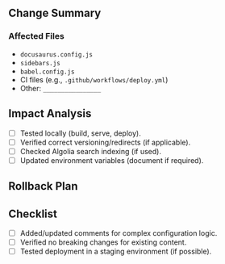 ## Change Summary

<!-- Explain what configuration/build logic is modified and why. -->

### Affected Files

- `docusaurus.config.js`
- `sidebars.js`
- `babel.config.js`
- CI files (e.g., `.github/workflows/deploy.yml`)
- Other: `________________`

## Impact Analysis

- [ ] Tested locally (build, serve, deploy).
- [ ] Verified correct versioning/redirects (if applicable).
- [ ] Checked Algolia search indexing (if used).
- [ ] Updated environment variables (document if required).

## Rollback Plan

<!-- How can we revert this if issues arise? -->

## Checklist

- [ ] Added/updated comments for complex configuration logic.
- [ ] Verified no breaking changes for existing content.
- [ ] Tested deployment in a staging environment (if possible).
